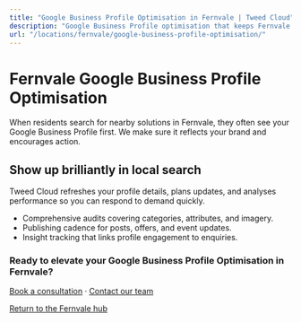 ```yaml
---
title: "Google Business Profile Optimisation in Fernvale | Tweed Cloud"
description: "Google Business Profile optimisation that keeps Fernvale listings accurate and engaging."
url: "/locations/fernvale/google-business-profile-optimisation/"
---
```


# Fernvale Google Business Profile Optimisation

When residents search for nearby solutions in Fernvale, they often see your Google Business Profile first. We make sure it reflects your brand and encourages action.

## Show up brilliantly in local search

Tweed Cloud refreshes your profile details, plans updates, and analyses performance so you can respond to demand quickly.

- Comprehensive audits covering categories, attributes, and imagery.
- Publishing cadence for posts, offers, and event updates.
- Insight tracking that links profile engagement to enquiries.

### Ready to elevate your Google Business Profile Optimisation in Fernvale?

[Book a consultation](/consultation/) · [Contact our team](/contact/)

[Return to the Fernvale hub](/locations/fernvale/)
